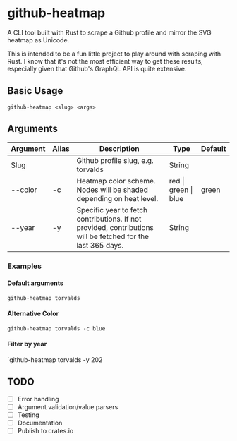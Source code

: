 # github-heatmap

A CLI tool built with Rust to scrape a Github profile and mirror the SVG heatmap as Unicode.

This is intended to be a fun little project to play around with scraping with Rust. I know that it's not the most efficient way to get these results, especially given that Github's GraphQL API is quite extensive.

## Basic Usage

`github-heatmap <slug> <args>`

## Arguments

| Argument | Alias | Description                                                                                                 | Type                 | Default |
|----------|-------|-------------------------------------------------------------------------------------------------------------|----------------------|---------|
| Slug     |       | Github profile slug, e.g. torvalds                                                                          | String               |         |
| --color  | -c    | Heatmap color scheme. Nodes will be shaded depending on heat level.                                         | red \| green \| blue | green   |
| --year   | -y    | Specific year to fetch contributions. If not provided, contributions will be fetched for the last 365 days. | String               |         |

### Examples

#### Default arguments
`github-heatmap torvalds`

#### Alternative Color
`github-heatmap torvalds -c blue`

#### Filter by year
`github-heatmap torvalds -y 202

## TODO

- [ ] Error handling
- [ ] Argument validation/value parsers
- [ ] Testing
- [ ] Documentation
- [ ] Publish to crates.io
